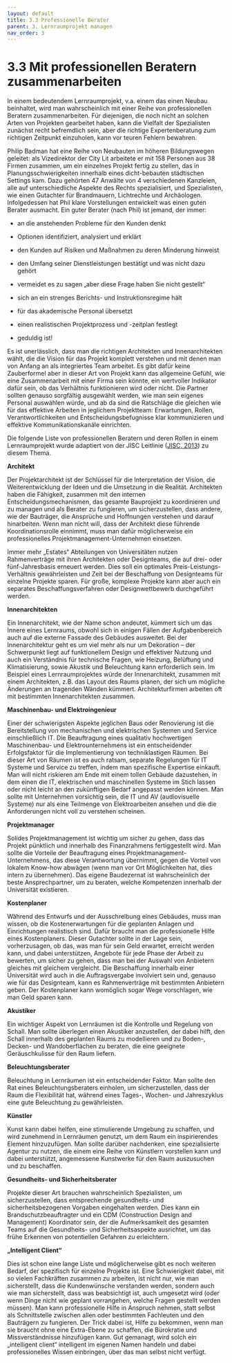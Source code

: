 ```yaml
---
layout: default
title: 3.3 Professionelle Berater
parent: 3. Lernraumprojekt managen
nav_order: 3
---
```


# 3.3 Mit professionellen Beratern zusammenarbeiten

In einem bedeutendem Lernraumprojekt, v.a. einem das einen Neubau
beinhaltet, wird man wahrscheinlich mit einer Reihe von professionellen
Beratern zusammenarbeiten. Für diejenigen, die noch nicht an solchen
Arten von Projekten gearbeitet haben, kann die Vielfalt der Spezialisten
zunächst recht befremdlich sein, aber die richtige Expertenberatung zum
richtigen Zeitpunkt einzuholen, kann vor teuren Fehlern bewahren.

Philip Badman hat eine Reihe von Neubauten im höheren Bildungswegen
geleitet: als Vizedirektor der City Lit arbeitete er mit 158 Personen
aus 38 Firmen zusammen, um ein einzelnes Projekt fertig zu stellen, das
in Planungsschwierigkeiten innerhalb eines dicht-bebauten städtischen
Settings kam. Dazu gehörten 47 Anwälte von 4 verschiedenen Kanzleien,
alle auf unterschiedliche Aspekte des Rechts spezialisiert, und
Spezialisten, wie einen Gutachter für Brandmauern, Lichtrechte und
Archäologen. Infolgedessen hat Phil klare Vorstellungen entwickelt was
einen guten Berater ausmacht. Ein guter Berater (nach Phil) ist jemand,
der immer:

-   an die anstehenden Probleme für den Kunden denkt

-   Optionen identifiziert, analysiert und erklärt

-   den Kunden auf Risiken und Maßnahmen zu deren Minderung hinweist

-   den Umfang seiner Dienstleistungen bestätigt und was nicht dazu gehört

-   vermeidet es zu sagen „aber diese Frage haben Sie nicht gestellt“

-   sich an ein strenges Berichts- und Instruktionsregime hält

-   für das akademische Personal übersetzt

-   einen realistischen Projektprozess und -zeitplan festlegt

-   geduldig ist!

Es ist unerlässlich, dass man die richtigen Architekten und
Innenarchitekten wählt, die die Vision für das Projekt komplett
verstehen und mit denen man von Anfang an als integriertes Team
arbeitet. Es gibt dafür keine Zauberformel aber in dieser Art von
Projekt kann das allgemeine Gefühl, wie eine Zusammenarbeit mit einer
Firma sein könnte, ein wertvoller Indikator dafür sein, ob das
Verhältnis funktionieren wird oder nicht. Die Partner sollten genauso
sorgfältig ausgewählt werden, wie man sein eigenes Personal auswählen
würde, und ab da sind die Ratschläge die gleichen wie für das effektive
Arbeiten in jeglichem Projektteam: Erwartungen, Rollen,
Verantwortlichkeiten und Entscheidungsbefugnisse klar kommunizieren und
effektive Kommunikationskanäle einrichten.

Die folgende Liste von professionellen Beratern und deren Rollen in
einem Lernraumprojekt wurde adaptiert von der JISC Leitlinie ([JISC, 2013](../Referenzen.md)) zu diesem Thema.

**Architekt**

Der Projektarchitekt ist der Schlüssel für die Interpretation der
Vision, die Weiterentwicklung der Ideen und die Umsetzung in die
Realität. Architekten haben die Fähigkeit, zusammen mit den internen
Entscheidungsmechanismen, das gesamte Bauprojekt zu koordinieren und zu
managen und als Berater zu fungieren, um sicherzustellen, dass andere,
wie der Bauträger, die Ansprüche und Hoffnungen verstehen und darauf
hinarbeiten. Wenn man nicht will, dass der Architekt diese führende
Koordinationsrolle einnimmt, muss man dafür möglicherweise ein
professionelles Projektmanagement-Unternehmen einsetzen.

Immer mehr „Estates“ Abteilungen von Universitäten nutzen Rahmenverträge
mit ihren Architekten oder Designteams, die auf drei- oder
fünf-Jahresbasis erneuert werden. Dies soll ein optimales
Preis-Leistungs-Verhältnis gewährleisten und Zeit bei der Beschaffung
von Designteams für einzelne Projekte sparen. Für große, komplexe
Projekte kann aber auch ein separates Beschaffungsverfahren oder
Designwettbewerb durchgeführt werden.

**Innenarchitekten**

Ein Innenarchitekt, wie der Name schon andeutet, kümmert sich um das
Innere eines Lernraums, obwohl sich in einigen Fällen der
Aufgabenbereich auch auf die externe Fassade des Gebäudes ausweitet. Bei
der Innenarchitektur geht es um viel mehr als nur um Dekoration – der
Schwerpunkt liegt auf funktionellem Design und effektiver Nutzung und
auch ein Verständnis für technische Fragen, wie Heizung, Belüftung und
Klimatisierung, sowie Akustik und Beleuchtung kann erforderlich sein. Im
Beispiel eines Lernraumprojektes würde der Innenarchitekt, zusammen mit
einem Architekten, z.B. das Layout des Raums planen, der sich um
mögliche Änderungen an tragenden Wänden kümmert. Architekturfirmen
arbeiten oft mit bestimmten Innenarchitekten zusammen.

**Maschinenbau- und Elektroingenieur**

Einer der schwierigsten Aspekte jeglichen Baus oder Renovierung ist die
Bereitstellung von mechanischen und elektrischen Systemen und Service
einschließlich IT. Die Beauftragung eines qualitativ hochwertigen
Maschinenbau- und Elektrounternehmens ist ein entscheidender Erfolgsfaktor
für die Implementierung von techniklastigen Räumen. Bei dieser Art von
Räumen ist es auch ratsam, separate Regelungen für IT Systeme und Service
zu treffen, indem man spezifische Expertise einkauft. Man will nicht
riskieren am Ende mit einem tollen Gebäude dazustehen, in dem einen die IT,
elektrischen und maschinellen Systeme im Stich lassen oder nicht leicht an
den zukünftigen Bedarf angepasst werden können. Man sollte mit Unternehmen
vorsichtig sein, die IT und AV (audiovisuelle Systeme) nur als eine
Teilmenge von Elektroarbeiten ansehen und die die Anforderungen nicht voll
zu verstehen scheinen.

**Projektmanager**

Solides Projektmanagement ist wichtig um sicher zu gehen, dass das
Projekt pünktlich und innerhalb des Finanzrahmens fertiggestellt wird.
Man sollte die Vorteile der Beauftragung eines
Projektmanagement-Unternehmens, das diese Verantwortung übernimmt, gegen
die Vorteil von lokalem Know-how abwägen (wenn man vor Ort Möglichkeiten
hat, dies intern zu übernehmen). Das eigene Baudezernat ist wahrscheinlich
der beste Ansprechpartner, um zu beraten, welche Kompetenzen innerhalb der
Universität existieren.

**Kostenplaner**

Während des Entwurfs und der Ausschreibung eines Gebäudes, muss man
wissen, ob die Kostenerwartungen für die geplanten Anlagen und
Einrichtungen realistisch sind. Dafür braucht man die professionelle
Hilfe eines Kostenplaners. Dieser Gutachter sollte in der Lage sein,
vorherzusagen, ob das, was man für sein Geld erwartet, erreicht werden
kann, und dabei unterstützen, Angebote für jede Phase der Arbeit zu
bewerten, um sicher zu gehen, dass man bei der Auswahl von Anbietern
gleiches mit gleichem vergleicht. Die Beschaffung innerhalb einer
Universität wird auch in die Auftragsvergabe involviert sein und,
genauso wie für das Designteam, kann es Rahmenverträge mit bestimmten
Anbietern geben. Der Kostenplaner kann womöglich sogar Wege vorschlagen,
wie man Geld sparen kann.

**Akustiker**

Ein wichtiger Aspekt von Lernräumen ist die Kontrolle und Regelung von
Schall. Man sollte überlegen einen Akustiker anzustellen, der dabei
hilft, den Schall innerhalb des geplanten Raums zu modellieren und zu
Boden-, Decken- und Wandoberflächen zu beraten, die eine geeignete
Geräuschkulisse für den Raum liefern.

**Beleuchtungsberater**

Beleuchtung in Lernräumen ist ein entscheidender Faktor. Man sollte den
Rat eines Beleuchtungsberaters einholen, um sicherzustellen, dass der Raum
die Flexibilität hat, während eines Tages-, Wochen- und Jahreszyklus eine
gute Beleuchtung zu gewährleisten.

**Künstler**

Kunst kann dabei helfen, eine stimulierende Umgebung zu schaffen, und
wird zunehmend in Lernräumen genutzt, um dem Raum ein inspirierendes
Element hinzuzufügen. Man sollte darüber nachdenken, eine spezialisierte
Agentur zu nutzen, die einem eine Reihe von Künstlern vorstellen kann
und dabei unterstützt, angemessene Kunstwerke für den Raum auszusuchen
und zu beschaffen.

**Gesundheits- und Sicherheitsberater**

Projekte dieser Art brauchen wahrscheinlich Spezialisten, um
sicherzustellen, dass entsprechende gesundheits- und
sicherheitsbezogenen Vorgaben eingehalten werden. Dies kann ein
Brandschutzbeauftragter und ein CDM (Construction Design and Management)
Koordinator sein, der die Aufmerksamkeit des gesamten Teams auf die
Gesundheits- und Sicherheitsaspekte ausrichtet, um das frühe Erkennen
von potentiellen Gefahren zu erleichtern.

**„Intelligent Client“**

Dies ist schon eine lange Liste und möglicherweise gibt es noch weiteren
Bedarf, der spezifisch für einzelne Projekte ist. Eine Schwierigkeit
dabei, mit so vielen Fachkräften zusammen zu arbeiten, ist nicht nur,
wie man sicherstellt, dass die Kundenwünsche verstanden werden, sondern
auch wie man sicherstellt, dass was beabsichtigt ist, auch umgesetzt
wird (oder wenn Dinge nicht wie geplant vorrangehen, welche Fragen
gestellt werden müssen). Man kann professionelle Hilfe in Anspruch
nehmen, statt selbst als Schnittstelle zwischen allen oder bestimmten
Fachleuten und den Bauträgern zu fungieren. Der Trick dabei ist, Hilfe
zu bekommen, wenn man sie braucht ohne eine Extra-Ebene zu schaffen, die
Bürokratie und Missverständnisse hinzufügen kann. Gut gemanagt, wird
solch ein „intelligent client“ intelligent im eigenen Namen handeln und
dabei professionelles Wissen einbringen, über das man selbst nicht
verfügt.
